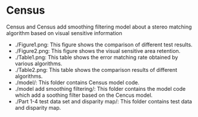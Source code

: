 # Census
Census and Census add smoothing filtering model about a stereo matching algorithm based on visual sensitive information
* ./Figure1.png: This figure shows the comparison of different test results.
* ./Figure2.png: This figure shows the visual sensitive area retention.
* ./Table1.png: This table shows the error matching rate obtained by various algorithms.
* ./Table2.png: This table shows the comparison results of different algorithms.
* ./model/: This folder contains Census model code.
* ./model add smoothing filtering/: This folder contains the model code which add a soothing filter based on the Cencus model.
* ./Part 1-4 test data set and disparity map/: This folder contains test data and disparity map.
